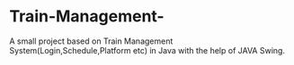 # Train-Management-
A small project based on Train Management System(Login,Schedule,Platform etc) in Java with the help of JAVA Swing.
